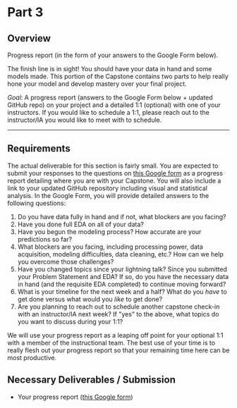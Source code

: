 # Part 3

## Overview

Progress report (in the form of your answers to the Google Form below).

The finish line is in sight! You should have your data in hand and some models made. This portion of the Capstone contains two parts to help really hone your model and develop mastery over your final project.

*Goal*: A progress report (answers to the Google Form below + updated GitHub repo) on your project and a detailed 1:1 (optional) with one of your instructors. If you would like to schedule a 1:1, please reach out to the instructor/IA you would like to meet with to schedule.

---

## Requirements

The actual deliverable for this section is fairly small. You are expected to submit your responses to the questions on [this Google form](TBD) as a progress report detailing where you are with your Capstone. You will also include a link to your updated GitHub repository including visual and statistical analysis. In the Google Form, you will provide detailed answers to the following questions:

1. Do you have data fully in hand and if not, what blockers are you facing?
2. Have you done full EDA on all of your data?
3. Have you begun the modeling process? How accurate are your predictions so far?
4. What blockers are you facing, including processing power, data acquisition, modeling difficulties, data cleaning, etc.? How can we help you overcome those challenges?
5. Have you changed topics since your lightning talk? Since you submitted your Problem Statement and EDA? If so, do you have the necessary data in hand (and the requisite EDA completed) to continue moving forward?
6. What is your timeline for the next week and a half? What do you _have_ to get done versus what would you _like_ to get done?
7. Are you planning to reach out to schedule another capstone check-in with an instructor/IA next week? If "yes" to the above, what topics do you want to discuss during your 1:1?

We will use your progress report as a leaping off point for your optional 1:1 with a member of the instructional team. The best use of your time is to really flesh out your progress report so that your remaining time here can be most productive.

## Necessary Deliverables / Submission

- Your progress report ([this Google form](TBD))
